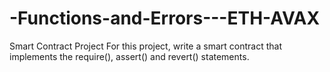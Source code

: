 # -Functions-and-Errors---ETH-AVAX
Smart Contract Project For this project, write a smart contract that implements the require(), assert() and revert() statements.
